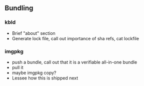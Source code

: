 ## Bundling

### kbld

- Brief "about" section
- Generate lock file, call out importance of sha refs, cat lockfile

### imgpkg

- push a bundle, call out that it is a verifiable all-in-one bundle
- pull it
- maybe imgpkg copy?
- Lessee how this is shipped next
